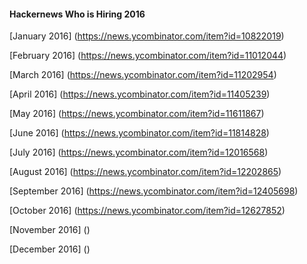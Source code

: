 #### Hackernews Who is Hiring 2016

[January 2016]
(https://news.ycombinator.com/item?id=10822019)

[February 2016]
(https://news.ycombinator.com/item?id=11012044)

[March 2016]
(https://news.ycombinator.com/item?id=11202954)

[April 2016]
(https://news.ycombinator.com/item?id=11405239)

[May 2016]
(https://news.ycombinator.com/item?id=11611867)

[June 2016]
(https://news.ycombinator.com/item?id=11814828)

[July 2016]
(https://news.ycombinator.com/item?id=12016568)

[August 2016]
(https://news.ycombinator.com/item?id=12202865)

[September 2016]
(https://news.ycombinator.com/item?id=12405698)

[October 2016]
(https://news.ycombinator.com/item?id=12627852)

[November 2016]
()

[December 2016]
()
